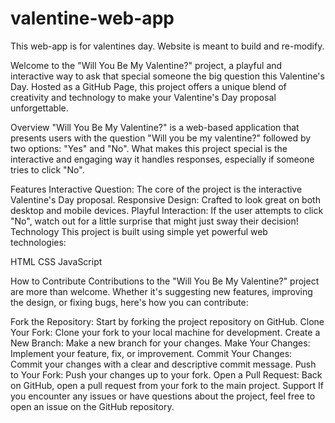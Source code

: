 # valentine-web-app
This web-app is for valentines day. Website is meant to build and re-modify.

Welcome to the "Will You Be My Valentine?" project, a playful and interactive way to ask that special someone the big question this Valentine's Day. Hosted as a GitHub Page, this project offers a unique blend of creativity and technology to make your Valentine's Day proposal unforgettable.

Overview
"Will You Be My Valentine?" is a web-based application that presents users with the question "Will you be my valentine?" followed by two options: "Yes" and "No". What makes this project special is the interactive and engaging way it handles responses, especially if someone tries to click "No".

Features
Interactive Question: The core of the project is the interactive Valentine's Day proposal.
Responsive Design: Crafted to look great on both desktop and mobile devices.
Playful Interaction: If the user attempts to click "No", watch out for a little surprise that might just sway their decision!
Technology
This project is built using simple yet powerful web technologies:

HTML
CSS
JavaScript

How to Contribute
Contributions to the "Will You Be My Valentine?" project are more than welcome. Whether it's suggesting new features, improving the design, or fixing bugs, here's how you can contribute:

Fork the Repository: Start by forking the project repository on GitHub.
Clone Your Fork: Clone your fork to your local machine for development.
Create a New Branch: Make a new branch for your changes.
Make Your Changes: Implement your feature, fix, or improvement.
Commit Your Changes: Commit your changes with a clear and descriptive commit message.
Push to Your Fork: Push your changes up to your fork.
Open a Pull Request: Back on GitHub, open a pull request from your fork to the main project.
Support
If you encounter any issues or have questions about the project, feel free to open an issue on the GitHub repository.
